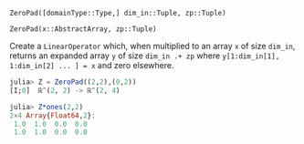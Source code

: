 `ZeroPad([domainType::Type,] dim_in::Tuple, zp::Tuple)`

`ZeroPad(x::AbstractArray, zp::Tuple)`

Create a `LinearOperator` which, when multiplied to an array `x` of size `dim_in`, returns an expanded array `y` of size `dim_in .+ zp` where `y[1:dim_in[1], 1:dim_in[2] ... ] = x` and zero elsewhere.  

```julia
julia> Z = ZeroPad((2,2),(0,2))
[I;0]  ℝ^(2, 2) -> ℝ^(2, 4)

julia> Z*ones(2,2)
2×4 Array{Float64,2}:
 1.0  1.0  0.0  0.0
 1.0  1.0  0.0  0.0

```

